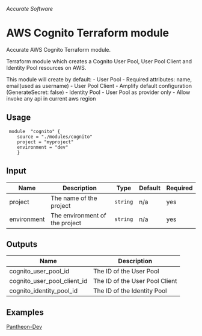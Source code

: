 *Accurate Software*

# AWS Cognito Terraform module

Accurate AWS Cognito Terraform module.

Terraform module which creates a Cognito User Pool, User Pool Client and Identity Pool resources on AWS.

This module will create by default:
    - User Pool
      - Required attributes: name, email(used as username)
    - User Pool Client 
      - Amplify default configuration (GenerateSecret: false)
    - Identity Pool
      - User Pool as provider only
      - Allow invoke any api in current aws region


## Usage

     module  "cognito" {    
        source = "./modules/cognito"    
        project = "myproject"
        environment = "dev"
        }

## Input
|  Name|Description   | Type | Default | Required
|--|--|--|--|--|
|  project| The name of the project | `string`| n/a | yes |
|  environment| The environment of the project  | `string`| n/a | yes |

## Outputs

|Name|Description  |
|--|--|
|cognito_user_pool_id  | The ID of the User Pool  |
|cognito_user_pool_client_id  | The ID of the User Pool Client  |
|cognito_identity_pool_id  | The ID of the Identity Pool |


## Examples
[Pantheon-Dev](https://git.acclabs.com.br/gitlab/acc/aplicacao-modelo-aws/src/tree/master/terraform/dev)